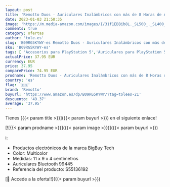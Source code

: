 ```yaml
---
layout: post
title: 'Remotto Duos - Auriculares Inalámbricos con más de 8 Horas de Autonomía - Compatibles con PS4 y PS5 - Cascos Gaming con Micrófono y Cancelación de Ruido - Conectividad por Bluetooth'
date: 2023-01-03 21:50:35
image: 'https://m.media-amazon.com/images/I/31f1EBBib8L._SL500_._SL400_.jpg'
comments: true
category: ofertas
author: 'tole.es'
slug: 'B09RG5KYWY-es Remotto Duos - Auriculares Inalámbricos con más de 8 Horas...'
sku: 'B09RG5KYWY-es'
tags: [ 'Accesorios para PlayStation 5','Auriculares para PlayStation 5','Electrónica','Hardware y juegos para PlayStation 5','Videojuegos','ps4','ps5','remotto','🇪🇸', ]
actualPrice: 37.95 EUR
currency: EUR
price: 37.95
comparePrice: 74.95 EUR
prodname: 'Remotto Duos - Auriculares Inalámbricos con más de 8 Horas de Autonomía - Compatibles con PS4 y PS5 - Cascos Gaming con Micrófono y Cancelación de Ruido - Conectividad por Bluetooth'
country: 'es'
flag: '🇪🇸'
brand: 'Remotto'
buyurl: 'https://www.amazon.es/dp/B09RG5KYWY/?tag=tolees-21'
descuento: '49.37'
average: '37.95'
---
```


Tienes [{{< param title >}}]({{< param buyurl >}}) en el siguiente enlace!

[![{{< param prodname >}}]({{< param image >}})]({{< param buyurl >}})

ℹ️:

- Productos electrónicos de la marca BigBuy Tech
- Color: Multicolor
- Medidas: 11 x 9 x 4 centímetros
- Auriculares Bluetooth 99445
- Referencia del producto: S55136192

[🛒 Accede a la oferta!!]({{< param buyurl >}})
